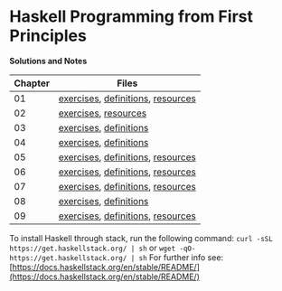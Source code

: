 # Haskell Programming from First Principles

**Solutions and Notes**

| Chapter | Files                                                                                                             |
| ------- | ----------------------------------------------------------------------------------------------------------------- |
| 01      | [exercises](chapter01/exercises.md), [definitions](chapter01/definitions.md), [resources](chapter01/resources.md) |
| 02      | [exercises](chapter02/exercises.md), [resources](chapter02/resources.md)                                          |
| 03      | [exercises](chapter03/exercises.md), [definitions](chapter03/definitions.md)                                      |
| 04      | [exercises](chapter04/exercises.md), [definitions](chapter04/definitions.md)                                      |
| 05      | [exercises](chapter05/exercises.md), [definitions](chapter05/definitions.md), [resources](chapter05/resources.md) |
| 06      | [exercises](chapter06/exercises.md), [definitions](chapter06/definitions.md), [resources](chapter06/resources.md) |
| 07      | [exercises](chapter07/exercises.md), [definitions](chapter07/definitions.md), [resources](chapter07/resources.md) |
| 08      | [exercises](chapter08/exercises.md), [definitions](chapter08/definitions.md)|
| 09      | [exercises](chapter09/exercises.md), [definitions](chapter09/definitions.md), [resources](chapter09/resources.md) |

To install Haskell through stack, run the following command:
`curl -sSL https://get.haskellstack.org/ | sh`
or
`wget -qO- https://get.haskellstack.org/ | sh`
For further info see: [https://docs.haskellstack.org/en/stable/README/](https://docs.haskellstack.org/en/stable/README/)
